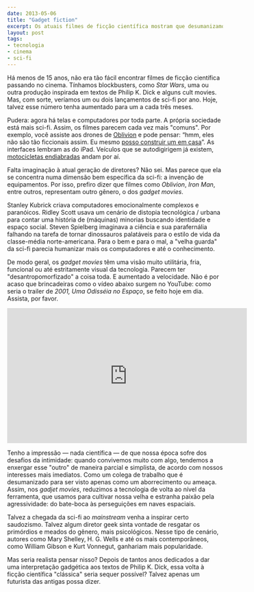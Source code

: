 ```yaml
---
date: 2013-05-06
title: "Gadget fiction"
excerpt: Os atuais filmes de ficção científica mostram que desumanizamos o gênero
layout: post
tags: 
- tecnologia
- cinema
- sci-fi
---
```


Há menos de 15 anos, não era tão fácil encontrar filmes de ficção científica passando no cinema. Tínhamos blockbusters, como *Star Wars*, uma ou outra produção inspirada em textos de Philip K. Dick e alguns cult movies. Mas, com sorte, veríamos um ou dois lançamentos de sci-fi por ano. Hoje, talvez esse número tenha aumentado para um a cada três meses.

Pudera: agora há telas e computadores por toda parte. A própria sociedade está mais sci-fi. Assim, os filmes parecem cada vez mais "comuns". Por exemplo, você assiste aos drones de [Oblivion](https://en.wikipedia.org/wiki/Oblivion_(2013_film)) e pode pensar: “hmm, eles não são tão ficcionais assim. Eu mesmo [posso construir um em casa](http://diydrones.com/)”. As interfaces lembram as do iPad. Veículos que se autodigirigem já existem, [motocicletas endiabradas](https://www.youtube.com/watch?v=Y882ICRnzbg) andam por aí.

Falta imaginação à atual geração de diretores? Não sei. Mas parece que ela se concentra numa dimensão bem específica da sci-fi: a invenção de equipamentos. Por isso, prefiro dizer que filmes como *Oblivion*, *Iron Man*, entre outros, representam outro gênero, o dos *gadget movies*.

Stanley Kubrick criava computadores emocionalmente complexos e paranóicos. Ridley Scott usava um cenário de distopia tecnológica / urbana para contar uma história de (máquinas) minorias buscando identidade e espaço social. Steven Spielberg imaginava a ciência e sua parafernália falhando na tarefa de tornar dinossauros palatáveis para o estilo de vida da classe-média norte-americana. Para o bem e para o mal, a "velha guarda" da sci-fi parecia humanizar mais os computadores e até o conhecimento.

De modo geral, os *gadget movies* têm uma visão muito utilitária, fria, funcional ou até estritamente visual da tecnologia. Parecem ter "desantropomorfizado" a coisa toda. E aumentado a velocidade. Não é por acaso que brincadeiras como o vídeo abaixo surgem no YouTube: como seria o trailer de *2001, Uma Odisséia no Espaço*, se feito hoje em dia. Assista, por favor.

<iframe width="560" height="315" src="http://www.youtube.com/embed/ZSGsh9so_dA" frameborder="0" allowfullscreen></iframe>

Tenho a impressão — nada científica — de que nossa época sofre dos desafios da intimidade: quando convivemos muito com algo, tendemos a enxergar esse "outro" de maneira parcial e simplista, de acordo com nossos interesses mais imediatos. Como um colega de trabalho que é desumanizado para ser visto apenas como um aborrecimento ou ameaça. Assim, nos *gadjet movies*, reduzimos a tecnologia de volta ao nível da ferramenta, que usamos para cultivar nossa velha e estranha paixão pela agressividade: do bate-boca às perseguições em naves espaciais.

Talvez a chegada da sci-fi ao *mainstream* venha a inspirar certo saudozismo. Talvez algum diretor geek sinta vontade de resgatar os primórdios e meados do gênero, mais psicológicos. Nesse tipo de cenário, autores como Mary Shelley, H. G. Wells e até os mais contemporâneos, como William Gibson e Kurt Vonnegut, ganhariam mais popularidade.

Mas seria realista pensar nisso? Depois de tantos anos dedicados a dar uma interpretação gadgética aos textos de Philip K. Dick, essa volta à ficção científica "clássica" seria sequer possível? Talvez apenas um futurista das antigas possa dizer.